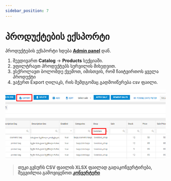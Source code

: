 ```yaml
---
sidebar_position: 7
---
```


# პროდუქტების ექსპორტი

პროდუქტების ექსპორტი ხდება [**Admin panel**](https://shopshop.ge/admin) დან.

1. შევდივართ **Catalog** -> **Products** სექციაში.
2. ვფილტრავთ პროდუქტებს სურვილის მიხედვით.
3. ვსქროლავთ ბოლომდე ქვემოთ, იმისთვის, რომ ჩაიტვირთოს ყველა პროდუქტი
4. ვაჭერთ Export ღილაკს, რის შემდგომაც გადმოიწერება csv ფაილი.

![screenshot](/img/products_screens/lovestars.png)

> **თუკი გვსურს CSV ფაილის XLSX ფაილად გადაკონვერტირება, შეგვიძლია
> გამოვიყენოთ [კონვერტერი](https://convertio.co/csv-xlsx/)**